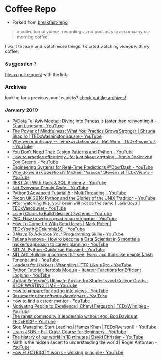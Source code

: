 # Coffee Repo #

* Forked from [breakfast-repo](https://github.com/ashleygwilliams/breakfast-repo)

> a collection of videos, recordings, and podcasts to accompany our morning coffee.

I want to learn and watch more things. I started watching videos with my coffee.

### Suggestion ?

[file an pull request](https://github.com/christopher-burke/coffee-repo/pulls) with the link.

### Archives

looking for a previous months picks? [check out the archives!](https://github.com/christopher-burke/coffee-repo/tree/coffee-repo/archives/)

### January 2019

* [PyData Tel Aviv Meetup: Diving into Pandas is faster than reinventing it - Dean Langsam - YouTube](https://youtu.be/vDuvD4y0WFc)
* [The Power of Mindfulness: What You Practice Grows Stronger | Shauna Shapiro | TEDxWashingtonSquare - YouTube](https://youtu.be/IeblJdB2-Vo)
* [Why we're unhappy -- the expectation gap | Nat Ware | TEDxKlagenfurt - YouTube](https://youtu.be/9KiUq8i9pbE)
* [You Don't Need That: Design Patterns and Python - YouTube](https://youtu.be/rAZBK7jE7b8)
* [How to practice effectively...for just about anything - Annie Bosler and Don Greene - YouTube](https://youtu.be/f2O6mQkFiiw)
* [Engineering Systems for Real-Time Predictions @DoorDash - YouTube](https://youtu.be/sEZsIUBIhNk)
* [Why do we ask questions? Michael "Vsauce" Stevens at TEDxVienna - YouTube](https://youtu.be/u9hauSrihYQ)
* [REST API With Flask & SQL Alchemy - YouTube](https://youtu.be/PTZiDnuC86g)
* [Not Everyone Should Code - YouTube](https://youtu.be/EFwa5Owp0-k)
* [Python3 Advanced Tutorial 5 - MultiThreading - YouTube](https://youtu.be/6eqC1WTlIqc)
* [Pycon UK 2016: Python and the Glories of the UNIX Tradition - YouTube](https://youtu.be/zFMdhXYlFfY)
* [After watching this, your brain will not be the same | Lara Boyd | TEDxVancouver - YouTube](https://youtu.be/LNHBMFCzznE)
* [Using Chaos to Build Resilient Systems - YouTube](https://youtu.be/Mz3cXPV42Ks)
* [PhD: How to write a great research paper - YouTube](https://youtu.be/1AYxMbYZQ1Y)
* [How To Come Up With Good Ideas | Mark Rober | TEDxYouth@ColumbiaSC - YouTube](https://youtu.be/L1kbrlZRDvU)
* [3 Ways To Advance Your Programming Skills - YouTube](https://youtu.be/cYSfWzRnJek)
* [Tetiana Ivanova - How to become a Data Scientist in 6 months a hacker’s approach to career planning - YouTube](https://youtu.be/rIofV14c0tc)
* [MIT AI: Python (Guido van Rossum) - YouTube](https://youtu.be/ghwaIiE3Nd8)
* [MIT AGI: Building machines that see, learn, and think like people (Josh Tenenbaum) - YouTube](https://youtu.be/7ROelYvo8f0)
* [Headers for Hackers: Wrangling HTTP Like a Pro - YouTube](https://youtu.be/TNlcoYLIGFk)
* [Python Tutorial: Itertools Module - Iterator Functions for Efficient Looping - YouTube](https://youtu.be/Qu3dThVy6KQ)
* [Jordan Peterson's Ultimate Advice for Students and College Grads - STOP WASTING TIME - YouTube](https://youtu.be/wsNzAuYDgy0)
* [How to prepare for coding interviews - YouTube](https://youtu.be/FdUGRwHNGpE)
* [Resume tips for software developers - YouTube](https://youtu.be/k22qu08g_40)
* [How to find a career mentor - YouTube](https://youtu.be/KIUcNP1YqIE)
* [Motivating People to Excellence | Cheryl Ferguson | TEDxWinnipeg - YouTube](https://youtu.be/aljb6ZXBwV0)
* [The rarest commodity is leadership without ego: Bob Davids at TEDxESCP - YouTube](https://youtu.be/UQrPVmcgJJk)
* [Stop Managing, Start Leading | Hamza Khan | TEDxRyersonU - YouTube](https://youtu.be/d_HHnEROy_w)
* [Learn JSON - Full Crash Course for Beginners - YouTube](https://youtu.be/GpOO5iKzOmY)
* [The history of our world in 18 minutes | David Christian - YouTube](https://youtu.be/yqc9zX04DXs)
* [Math is the hidden secret to understanding the world | Roger Antonsen - YouTube](https://youtu.be/ZQElzjCsl9o)
* [How ELECTRICITY works - working principle - YouTube](https://youtu.be/mc979OhitAg)
